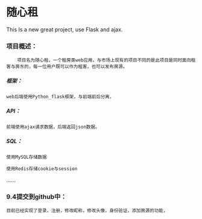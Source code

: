 # 随心租
This Is a new great project, use Flask and ajax.



### 项目概述：



		项目名为随心租，一个租房类web应用，与市场上现有的项目不同的是此项目是同时面向租客与房东的，每一位用户既可以作为租客，也可以发布房源。

##### 框架：

	web后端使用Python_flask框架，与前端前后分离，

##### API：

	前端使用ajax请求数据，后端返回json数据。

##### SQL：

	使用MySQL存储数据
	
	使用Redis存储cookie与session

......	

### 9.4提交到github中：

	目前已经实现了登录，注册，修改昵称，修改头像，身份验证，添加房源的功能，